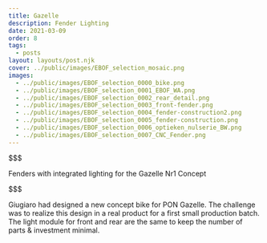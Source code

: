 ```yaml
---
title: Gazelle
description: Fender Lighting 
date: 2021-03-09
order: 8
tags:
  - posts
layout: layouts/post.njk
cover: ../public/images/EBOF_selection_mosaic.png
images:
  - ../public/images/EBOF_selection_0000_bike.png
  - ../public/images/EBOF_selection_0001_EBOF_WA.png
  - ../public/images/EBOF_selection_0002_rear_detail.png
  - ../public/images/EBOF_selection_0003_front-fender.png
  - ../public/images/EBOF_selection_0004_fender-construction2.png
  - ../public/images/EBOF_selection_0005_fender-construction.png
  - ../public/images/EBOF_selection_0006_optieken_nulserie_BW.png
  - ../public/images/EBOF_selection_0007_CNC_Fender.png
---
```

$$$



Fenders with integrated lighting for the Gazelle Nr1 Concept

$$$



Giugiaro had designed a new concept bike for PON Gazelle. 
The challenge was to realize this design in a real product for a first small production batch. 
The light module for front and rear are the same to keep the number of parts & investment minimal.
